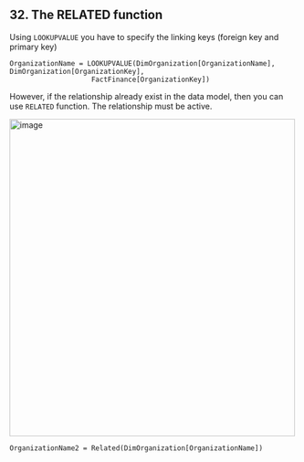 ## 32. The RELATED function

Using `LOOKUPVALUE` you have to specify the linking keys (foreign key and primary key)
```
OrganizationName = LOOKUPVALUE(DimOrganization[OrganizationName], DimOrganization[OrganizationKey],
                    FactFinance[OrganizationKey])
```

However, if the relationship already exist in the data model, then you can use `RELATED` function. The relationship must be active.

<img width="500" height="556" alt="image" src="https://github.com/user-attachments/assets/8486362e-9de1-4405-9777-58fad6149486" />

```
OrganizationName2 = Related(DimOrganization[OrganizationName])
```

